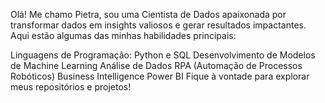 Olá! Me chamo Pietra, sou uma Cientista de Dados apaixonada por transformar dados em insights valiosos e gerar resultados impactantes. 
Aqui estão algumas das minhas habilidades principais:

Linguagens de Programação: Python e SQL
Desenvolvimento de Modelos de Machine Learning
Análise de Dados
RPA (Automação de Processos Robóticos)
Business Intelligence
Power BI
Fique à vontade para explorar meus repositórios e projetos!
